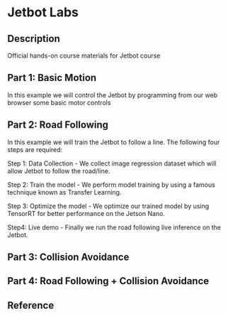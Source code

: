 # Jetbot Labs

## Description

Official hands-on course materials for Jetbot course

## Part 1: Basic Motion

In this example we will control the Jetbot by programming from our web browser some basic motor controls

## Part 2: Road Following

In this example we will train the Jetbot to follow a line. The following four steps are required:

Step 1: Data Collection - We collect image regression dataset which will allow Jetbot to follow the road/line.

Step 2: Train the model - We perform model training by using a famous technique known as Transfer Learning.

Step 3: Optimize the model - We optimize our trained model by using TensorRT for better performance on the Jetson Nano.

Step4: Live demo - Finally we run the road following live inference on the Jetbot.

## Part 3: Collision Avoidance

## Part 4: Road Following + Collision Avoidance

## Reference
